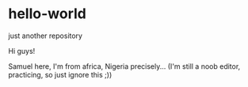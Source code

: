 # hello-world
just another repository

Hi guys!

Samuel here, I'm from africa, Nigeria precisely... (I'm still a noob editor, practicing, so just ignore this ;))
